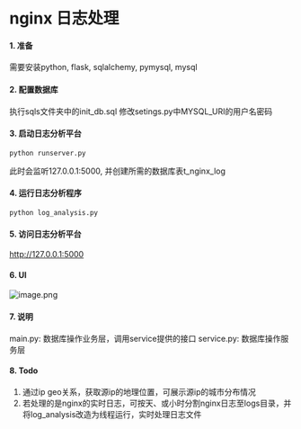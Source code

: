 # nginx 日志处理

#### 1. 准备
需要安装python, flask, sqlalchemy, pymysql, mysql

#### 2. 配置数据库
执行sqls文件夹中的init_db.sql
修改setings.py中MYSQL_URI的用户名密码

#### 3. 启动日志分析平台
```
python runserver.py
```
此时会监听127.0.0.1:5000, 并创建所需的数据库表t_nginx_log

#### 4. 运行日志分析程序
```
python log_analysis.py
```

#### 5. 访问日志分析平台
http://127.0.0.1:5000

#### 6. UI
![image.png](https://upload-images.jianshu.io/upload_images/1425939-62418cb40a5e4576.png?imageMogr2/auto-orient/strip%7CimageView2/2/w/1240)

#### 7. 说明
main.py: 数据库操作业务层，调用service提供的接口
service.py: 数据库操作服务层

#### 8. Todo
1) 通过ip geo关系，获取源ip的地理位置，可展示源ip的城市分布情况
2) 若处理的是nginx的实时日志，可按天、或小时分割nginx日志至logs目录，并将log_analysis改造为线程运行，实时处理日志文件
